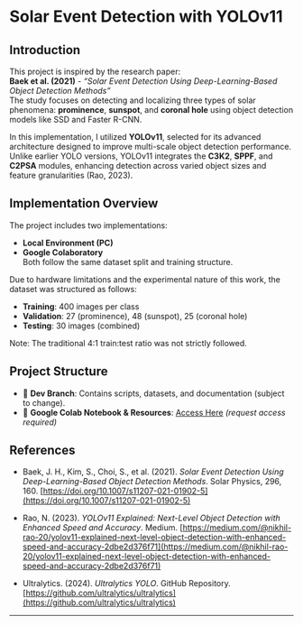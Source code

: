 

# Solar Event Detection with YOLOv11

## Introduction

This project is inspired by the research paper:  
**Baek et al. (2021)** - *“Solar Event Detection Using Deep-Learning-Based Object Detection Methods”*  
The study focuses on detecting and localizing three types of solar phenomena: **prominence**, **sunspot**, and **coronal hole** using object detection models like SSD and Faster R-CNN.

In this implementation, I utilized **YOLOv11**, selected for its advanced architecture designed to improve multi-scale object detection performance. Unlike earlier YOLO versions, YOLOv11 integrates the **C3K2**, **SPPF**, and **C2PSA** modules, enhancing detection across varied object sizes and feature granularities (Rao, 2023).

## Implementation Overview

The project includes two implementations:  
- **Local Environment (PC)**
- **Google Colaboratory**  
Both follow the same dataset split and training structure.

Due to hardware limitations and the experimental nature of this work, the dataset was structured as follows:
- **Training**: 400 images per class
- **Validation**: 27 (prominence), 48 (sunspot), 25 (coronal hole)
- **Testing**: 30 images (combined)

Note: The traditional 4:1 train:test ratio was not strictly followed.

## Project Structure

- 📂 **Dev Branch**: Contains scripts, datasets, and documentation (subject to change).
- 🔗 **Google Colab Notebook & Resources**: [Access Here](https://drive.google.com/drive/folders/1qoTcQXuHaifFk7X4ffMJCjQRhSMsDpws?usp=sharing) *(request access required)*

## References

- Baek, J. H., Kim, S., Choi, S., et al. (2021). *Solar Event Detection Using Deep-Learning-Based Object Detection Methods*. Solar Physics, 296, 160. [https://doi.org/10.1007/s11207-021-01902-5](https://doi.org/10.1007/s11207-021-01902-5)

- Rao, N. (2023). *YOLOv11 Explained: Next-Level Object Detection with Enhanced Speed and Accuracy*. Medium. [https://medium.com/@nikhil-rao-20/yolov11-explained-next-level-object-detection-with-enhanced-speed-and-accuracy-2dbe2d376f71](https://medium.com/@nikhil-rao-20/yolov11-explained-next-level-object-detection-with-enhanced-speed-and-accuracy-2dbe2d376f71)

- Ultralytics. (2024). *Ultralytics YOLO*. GitHub Repository. [https://github.com/ultralytics/ultralytics](https://github.com/ultralytics/ultralytics)

---


